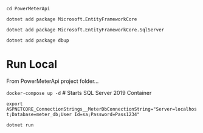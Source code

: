 `cd PowerMeterApi`

`dotnet add package Microsoft.EntityFrameworkCore`

`dotnet add package Microsoft.EntityFrameworkCore.SqlServer`

`dotnet add package dbup`

# Run Local

From PowerMeterApi project folder...

`docker-compose up -d` # Starts SQL Server 2019 Container

`export ASPNETCORE_ConnectionStrings__MeterDbConnectionString="Server=localhost;Database=meter_db;User Id=sa;Password=Pass1234"`

`dotnet run`